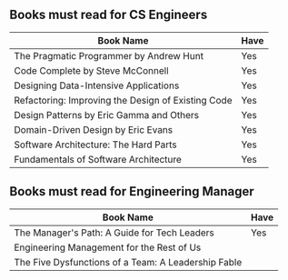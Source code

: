 ## Books must read for CS Engineers

| Book Name                                          | Have |
|----------------------------------------------------|------|
| The Pragmatic Programmer by Andrew Hunt            | Yes  |
| Code Complete by Steve McConnell                   | Yes  |  
| Designing Data-Intensive Applications              | Yes  | 
| Refactoring: Improving the Design of Existing Code | Yes  | 
| Design Patterns by Eric Gamma and Others           | Yes  | 
| Domain-Driven Design by Eric Evans                 | Yes  |
| Software Architecture: The Hard Parts              | Yes  |
| Fundamentals of Software Architecture              | Yes  |






## Books must read for Engineering Manager

| Book Name                                               | Have   |
| --------------------------------------------------------|--------|
| The Manager's Path: A Guide for Tech Leaders            | Yes    |
| Engineering Management for the Rest of Us               |        |  
| The Five Dysfunctions of a Team: A Leadership Fable     |        | 



